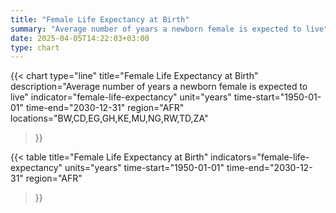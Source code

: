 ```yaml
---
title: "Female Life Expectancy at Birth"
summary: "Average number of years a newborn female is expected to live"
date: 2025-04-05T14:22:03+03:00
type: chart
---
```


{{< chart
    type="line"
    title="Female Life Expectancy at Birth"
    description="Average number of years a newborn female is expected to live"
    indicator="female-life-expectancy"
    unit="years"
    time-start="1950-01-01"
    time-end="2030-12-31"
    region="AFR"
    locations="BW,CD,EG,GH,KE,MU,NG,RW,TD,ZA"
>}}

{{< table
    title="Female Life Expectancy at Birth"
    indicators="female-life-expectancy"
    units="years"
    time-start="1950-01-01"
    time-end="2030-12-31"
    region="AFR"
>}}

